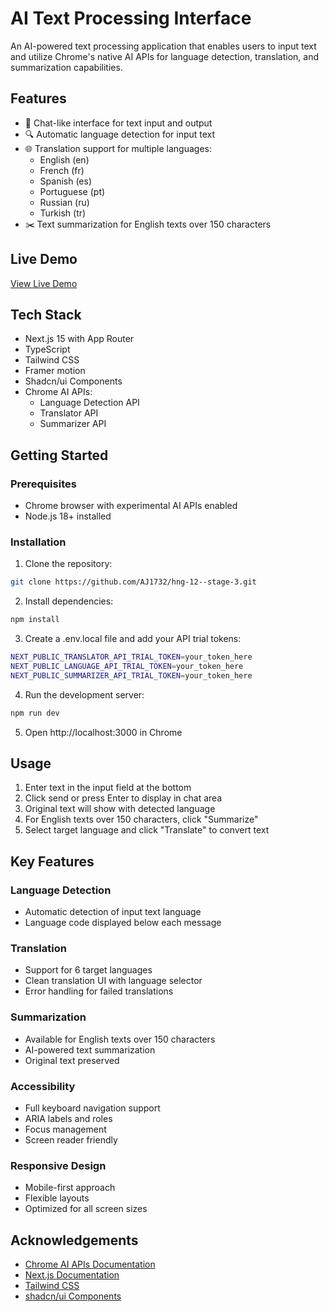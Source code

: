 # AI Text Processing Interface

An AI-powered text processing application that enables users to input text and utilize Chrome's native AI APIs for language detection, translation, and summarization capabilities.

## Features

- 💬 Chat-like interface for text input and output
- 🔍 Automatic language detection for input text
- 🌐 Translation support for multiple languages:
  - English (en)
  - French (fr)
  - Spanish (es)
  - Portuguese (pt)
  - Russian (ru)
  - Turkish (tr)
- ✂️ Text summarization for English texts over 150 characters

## Live Demo

[View Live Demo](https://1732-hng-12-stage-3.netlify.app/)

## Tech Stack

- Next.js 15 with App Router
- TypeScript
- Tailwind CSS
- Framer motion
- Shadcn/ui Components
- Chrome AI APIs:
  - Language Detection API
  - Translator API
  - Summarizer API

## Getting Started

### Prerequisites

- Chrome browser with experimental AI APIs enabled
- Node.js 18+ installed

### Installation

1. Clone the repository:

```bash
git clone https://github.com/AJ1732/hng-12--stage-3.git
```

2. Install dependencies:

```bash
npm install
```

3. Create a .env.local file and add your API trial tokens:

```bash
NEXT_PUBLIC_TRANSLATOR_API_TRIAL_TOKEN=your_token_here
NEXT_PUBLIC_LANGUAGE_API_TRIAL_TOKEN=your_token_here
NEXT_PUBLIC_SUMMARIZER_API_TRIAL_TOKEN=your_token_here
```

4. Run the development server:

```bash
npm run dev
```

5. Open http://localhost:3000 in Chrome

## Usage

1. Enter text in the input field at the bottom
2. Click send or press Enter to display in chat area
3. Original text will show with detected language
4. For English texts over 150 characters, click "Summarize"
5. Select target language and click "Translate" to convert text

## Key Features

### Language Detection

- Automatic detection of input text language
- Language code displayed below each message

### Translation

- Support for 6 target languages
- Clean translation UI with language selector
- Error handling for failed translations

### Summarization

- Available for English texts over 150 characters
- AI-powered text summarization
- Original text preserved

### Accessibility

- Full keyboard navigation support
- ARIA labels and roles
- Focus management
- Screen reader friendly

### Responsive Design

- Mobile-first approach
- Flexible layouts
- Optimized for all screen sizes


## Acknowledgements

- [Chrome AI APIs Documentation](https://developer.chrome.com/docs/ai/)
- [Next.js Documentation](https://nextjs.org/docs)
- [Tailwind CSS](https://tailwindcss.com)
- [shadcn/ui Components](https://ui.shadcn.com/)
